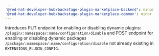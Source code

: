 ```yaml
---
'@red-hat-developer-hub/backstage-plugin-marketplace-backend': minor
'@red-hat-developer-hub/backstage-plugin-marketplace-common': minor
---
```


Introduces PUT endpoint for enabling or disabling dynamic plugins: `/plugin/:namespace/:name/configuration/disable` and POST endpoint for enabling or disabling dynamic packages `/package/:namespace/:name/configuration/disable` not already existing in `EXTENSIONS_PLUGIN_CONFIG`.
